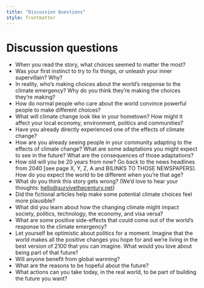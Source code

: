```yaml
---
title: "Discussion Questions"
style: frontmatter
---
```


# Discussion questions

- When you read the story, what choices seemed to matter the most?
- Was your first instinct to try to fix things, or unleash your inner supervillain? Why?
- In reality, who’s making choices about the world’s response to the climate emergency? Why do you think they’re making the choices they’re making? 
- How do normal people who care about the world convince powerful people to make different choices?
- What will climate change look like in your hometown? How might it affect your local economy, environment, politics and communities? 
- Have you already directly experienced one of the effects of climate change?
- How are you already seeing people in your community adapting to the effects of climate change? What are some adaptations you might expect to see in the future? What are the consequences of those adaptations?
- How old will you be 20 years from now? Go back to the news headlines from 2040 [see page X, Y, Z, A and B(LINKS TO THOSE NEWSPAPERS). How do you expect the world to be different when you’re that age?
- What do you think this story gets wrong? (We’d love to hear your thoughts: hello@survivethecentury.net)
- Did the fictional articles help make some potential climate choices feel more plausible?
- What did you learn about how the changing climate might impact society, politics, technology, the economy, and visa versa?
- What are some positive side-effects that could come out of the world’s response to the climate emergency?
- Let yourself be optimistic about politics for a moment. Imagine that the world makes all the positive changes you hope for and we’re living in the best version of 2100 that you can imagine. What would you love about being part of that future?
- Will anyone benefit from global warming?
- What are the reasons to be hopeful about the future?
- What actions can you take today, in the real world, to be part of building the future you want?
